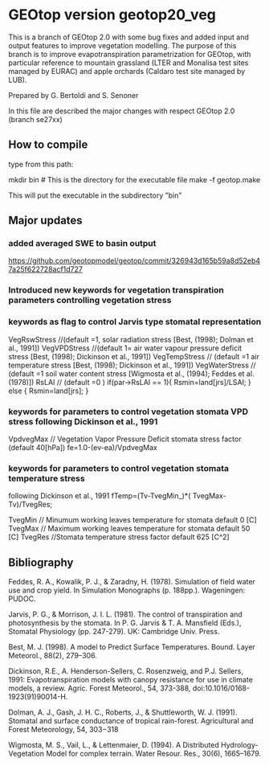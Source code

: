 #  GEOtop version geotop20_veg

This is a branch of GEOtop 2.0 with some bug fixes and added input and output features to improve vegetation modelling.
The purpose of this branch is to improve evapotranspiration parametrization for GEOtop,
with particular reference to mountain grassland  (LTER and Monalisa test sites managed by EURAC)
and apple orchards (Caldaro test site managed by LUB).

Prepared by G. Bertoldi and S. Senoner

In this file are described the major changes with respect GEOtop 2.0 (branch se27xx)

## How to compile

type from this path:

mkdir bin # This is the directory for the executable file
make -f geotop.make

This will put the executable in the subdirectory "bin"

## Major updates

### added averaged SWE to basin output 

https://github.com/geotopmodel/geotop/commit/326943d165b59a8d52eb47a25f622728acf1d727

### Introduced new keywords for vegetation transpiration parameters controlling vegetation stress

### keywords as flag to  control Jarvis type stomatal representation 

VegRswStress  //(default =1, solar radiation stress [Best, (1998); Dolman et al., 1991])
VegVPDStress //(default 1= air water vapour pressure deficit stress [Best, (1998); Dickinson et al., 1991])
VegTempStress // (default =1 air temperature stress [Best, (1998); Dickinson et al., 1991])
VegWaterStress // (default =1 soil water content stress [Wigmosta et al., (1994); Feddes et al.(1978)])
RsLAI // (default =0 ) if(par->RsLAI == 1){ Rsmin=land[jrs]/LSAI; } else { Rsmin=land[jrs];		}

### keywords for parameters to control vegetation stomata VPD stress following Dickinson et al., 1991

VpdvegMax
// Vegetation Vapor Pressure Deficit  stomata stress factor (default 40[hPa]) fe=1.0-(ev-ea)/VpdvegMax

### keywords for parameters to control vegetation stomata temperature stress 
following Dickinson et al., 1991 fTemp=(Tv-TvegMin_)*( TvegMax-Tv)/TvegRes;

TvegMin  // Minumum working leaves temperature for stomata default 0 [C]
TvegMax // Maximum working leaves temperature for stomata default 50 [C]
TvegRes //Stomata temperature stress factor default 625  [C^2]

## Bibliography

Feddes, R. A., Kowalik, P. J., & Zaradny, H. (1978). Simulation of field water use and crop yield. In Simulation Monographs (p. 188pp.). Wageningen: PUDOC.

Jarvis, P. G., & Morrison, J. I. L. (1981). The control of transpiration and photosynthesis by the stomata. In P. G. Jarvis & T. A. Mansfield (Eds.), Stomatal Physiology (pp. 247-279). UK: Cambridge Univ. Press.

Best, M. J. (1998). A model to Predict Surface Temperatures. Bound. Layer Meteorol., 88(2), 279–306.

Dickinson, R.E., A. Henderson-Sellers, C. Rosenzweig, and P.J. Sellers, 1991: Evapotranspiration models with canopy resistance for use in climate models, a review. Agric. Forest Meteorol., 54, 373-388, doi:10.1016/0168-1923(91)90014-H.

Dolman, A. J., Gash, J. H. C., Roberts, J., & Shuttleworth, W. J. (1991). Stomatal and surface conductance of tropical rain-forest. Agricultural and Forest Meteorology, 54, 303−318

Wigmosta, M. S., Vail, L., & Lettenmaier, D. (1994). A Distributed Hydrology-Vegetation Model for complex terrain. Water Resour. Res., 30(6), 1665–1679.
